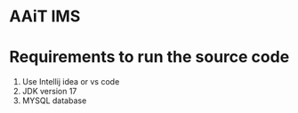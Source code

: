 
# AAiT IMS



# Requirements to run the source code
1. Use Intellij idea or vs code
2. JDK version 17
3. MYSQL database

